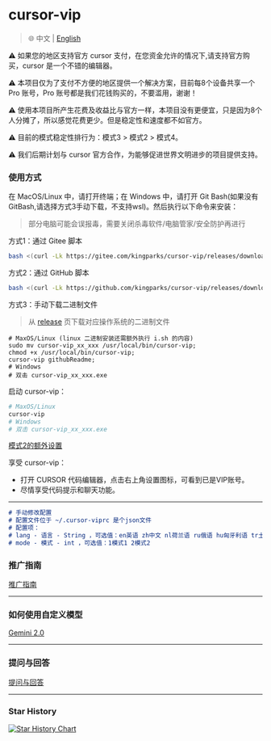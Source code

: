 # cursor-vip

> 🌐️ 中文 | [English](README.md)

⚠️ 如果您的地区支持官方 cursor 支付，在您资金允许的情况下,请支持官方购买，cursor 是一个不错的编辑器。

⚠️ 本项目仅为了支付不方便的地区提供一个解决方案，目前每8个设备共享一个 Pro 账号，Pro 账号都是我们花钱购买的，不要滥用，谢谢！

⚠️ 使用本项目所产生花费及收益比与官方一样，本项目没有更便宜，只是因为8个人分摊了，所以感觉花费更少。但是稳定性和速度都不如官方。

⚠️ 目前的模式稳定性排行为：模式3 > 模式2 > 模式4。

⚠️ 我们后期计划与 cursor 官方合作，为能够促进世界文明进步的项目提供支持。


### 使用方式

在 MacOS/Linux 中，请打开终端；在 Windows 中，请打开 Git Bash(如果没有GitBash,请选择方式3手动下载，不支持wsl)。然后执行以下命令来安装：
> 部分电脑可能会误报毒，需要关闭杀毒软件/电脑管家/安全防护再进行

方式1：通过 Gitee 脚本
```bash
bash <(curl -Lk https://gitee.com/kingparks/cursor-vip/releases/download/latest/ic.sh) githubReadme
```
方式2：通过 GitHub 脚本
```bash
bash <(curl -Lk https://github.com/kingparks/cursor-vip/releases/download/latest/i.sh) githubReadme
```
方式3：手动下载二进制文件
> 从 [release](https://github.com/kingparks/cursor-vip/releases) 页下载对应操作系统的二进制文件
```shell
# MaxOS/Linux (linux 二进制安装还需额外执行 i.sh 的内容)
sudo mv cursor-vip_xx_xxx /usr/local/bin/cursor-vip;
chmod +x /usr/local/bin/cursor-vip;
cursor-vip githubReadme;
# Windows
# 双击 cursor-vip_xx_xxx.exe
```

启动 cursor-vip：
```bash
# MaxOS/Linux
cursor-vip
# Windows
# 双击 cursor-vip_xx_xxx.exe
```

[模式2的额外设置](docs/proxyMode_CN.md)

享受 cursor-vip：
* 打开 CURSOR 代码编辑器，点击右上角设置图标，可看到已是VIP账号。
* 尽情享受代码提示和聊天功能。
---

```md
# 手动修改配置
# 配置文件位于 ~/.cursor-viprc 是个json文件
# 配置项：
# lang - 语言 - String ，可选值：en英语 zh中文 nl荷兰语 ru俄语 hu匈牙利语 tr土耳其语 es西班牙语
# mode - 模式 - int ，可选值：1模式1 2模式2
```

### 推广指南
[推广指南](docs/promotion_CN.md)

---

### 如何使用自定义模型
[Gemini 2.0](docs/models-gemini-2.0_CN.md)

---

### 提问与回答
[提问与回答](docs/Q&A_CN.md)

---
### Star History
<a href="https://star-history.com/#kingparks/cursor-vip&Date">
 <picture>
   <source media="(prefers-color-scheme: dark)" srcset="https://api.star-history.com/svg?repos=kingparks/cursor-vip&type=Date&theme=dark" />
   <source media="(prefers-color-scheme: light)" srcset="https://api.star-history.com/svg?repos=kingparks/cursor-vip&type=Date" />
   <img alt="Star History Chart" src="https://api.star-history.com/svg?repos=kingparks/cursor-vip&type=Date" />
 </picture>
</a>